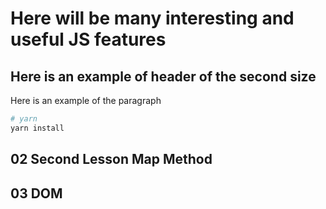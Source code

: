 # Here will be many interesting and useful JS features

## Here is an example of header of the second size

Here is an example of the paragraph

```bash
# yarn
yarn install
```
## 02 Second Lesson Map Method

## 03 DOM
